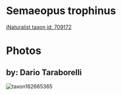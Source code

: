 
Semaeopus trophinus
===================
  
[iNaturalist taxon id: 709172](https://www.inaturalist.org/taxa/709172)
# Photos

## by: Dario Taraborelli
  
![taxon162665365](https://inaturalist-open-data.s3.amazonaws.com/photos/174341343/medium.jpeg)